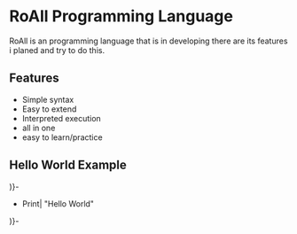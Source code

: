 # RoAll Programming Language

RoAll is an programming language that is in developing there are its features i planed and try to do this.

## Features
- Simple syntax
- Easy to extend
- Interpreted execution
- all in one
- easy to learn/practice 

## Hello World Example 

)}-

- Print| "Hello World"

)}-
